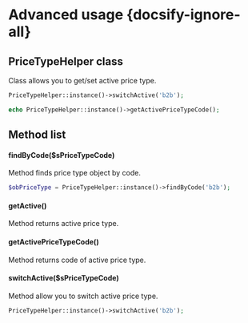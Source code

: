 # Advanced usage {docsify-ignore-all}

## PriceTypeHelper class

Class allows you to get/set active price type.
```php
PriceTypeHelper::instance()->switchActive('b2b');

echo PriceTypeHelper::instance()->getActivePriceTypeCode();
```

## Method list

#### findByCode($sPriceTypeCode)

Method finds price type object by code.
```php
$obPriceType = PriceTypeHelper::instance()->findByCode('b2b');
```

#### getActive()

Method returns active price type.

#### getActivePriceTypeCode()

Method returns code of active price type.

#### switchActive($sPriceTypeCode)

Method allow you to switch active price type.
```php
PriceTypeHelper::instance()->switchActive('b2b');
```